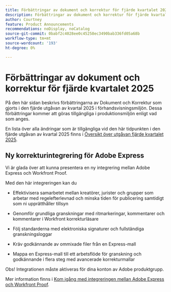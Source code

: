 ```yaml
---
title: Förbättringar av dokument och korrektur för fjärde kvartalet 2025
description: Förbättringar av dokument och korrektur för fjärde kvartalet 2025
author: Courtney
feature: Product Announcements
recommendations: noDisplay, noCatalog
source-git-commit: 0babf2c4028ee0c45258ec3490bab336fd05a68b
workflow-type: tm+mt
source-wordcount: '193'
ht-degree: 0%

---
```


# Förbättringar av dokument och korrektur för fjärde kvartalet 2025

På den här sidan beskrivs förbättringarna av Dokument och Korrektur som gjorts i den fjärde utgåvan av kvartal 2025 i förhandsvisningsmiljön. Dessa förbättringar kommer att göras tillgängliga i produktionsmiljön enligt vad som anges.

En lista över alla ändringar som är tillgängliga vid den här tidpunkten i den fjärde utgåvan av kvartal 2025 finns i [Översikt över utgåvan fjärde kvartalet 2025](/help/quicksilver/product-announcements/product-releases/25-q4-release-activity/25-q4-release-overview.md).

## Ny korrekturintegrering för Adobe Express

Vi är glada över att kunna presentera en ny integrering mellan Adobe Express och Workfront Proof.

Med den här integreringen kan du

* Effektivisera samarbetet mellan kreatörer, jurister och grupper som arbetar med regelefterlevnad och minska tiden för publicering samtidigt som ni upprätthåller tillsyn

* Genomför grundliga granskningar med ritmarkeringar, kommentarer och kommentarer i Workfront korrekturläsare

* Följ standarderna med elektroniska signaturer och fullständiga granskningsloggar

* Kräv godkännande av ommixade filer från en Express-mall

* Mappa en Express-mall till ett arbetsflöde för granskning och godkännande i flera steg med avancerade korrekturmallar

Obs! Integrationen måste aktiveras för dina konton av Adobe produktgrupp.

Mer information finns i [Kom igång med integreringen mellan Adobe Express och Workfront Proof](/help/quicksilver/workfront-integrations-and-apps/review-and-approval-integrations/wf-proof-and-express.md).